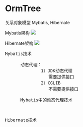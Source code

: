 # OrmTree
关系对象模型  Mybatis, Hibernate

Mybatis架构
![](https://i.imgur.com/7VhdtOr.png)

Hibernate架构
![](https://i.imgur.com/4KttPgt.png)

<pre>
Mybatis技术

      动态代理：
              1）JDK动态代理
                 需要提供接口
              2）CGLIB
                 不需要提供接口

      Mybatis中的动态代理技术

          
</pre>

<pre>
Hibernate技术
</pre>
